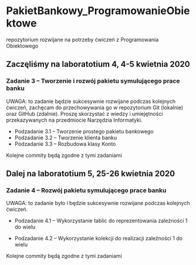 # PakietBankowy_ProgramowanieObiektowe
repozytorium rozwijane na potrzeby ćwiczeń z Programowania Obiektowego

## Zaczęliśmy na laboratotium 4, 4-5 kwietnia 2020

### Zadanie 3 – Tworzenie i rozwój pakietu symulującego prace banku
UWAGA: to zadanie będzie sukcesywnie rozwijane podczas kolejnych ćwiczeń, zachęcam do przechowywania go w repozytorium Git (lokalnie) oraz GitHub (zdalnie). Proszę skorzystać z wiedzy i umiejętności przekazywanych na przedmiocie Narzędzia Informatyki.

* Podzadanie 3.1 – Tworzenie prostego pakietu bankowego
* Podzadanie 3.2 – Tworzenie klienta banku
* Podzadanie 3.3 – Rozbudowa klasy Konto

Kolejne commity będą zgodne z tymi zadaniami

## Dalej na laboratotium 5, 25-26 kwietnia 2020

### Zadanie 4 – Rozwój pakietu symulującego prace banku
UWAGA: to zadanie było i będzie sukcesywnie rozwijane podczas kolejnych ćwiczeń.

* Podzadanie 4.1 – Wykorzystanie tablic do reprezentowania zależności 1 do wielu

* Podzadanie 4.2 – Wykorzystanie kolekcji do realizacji zależności 1 do wielu

Kolejne commity będą zgodne z tymi zadaniami
